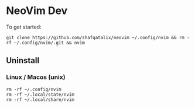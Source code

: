 # NeoVim Dev 

To get started:
 
```
git clone https://github.com/shafqatalix/neovim ~/.config/nvim && rm -rf ~/.config/nvim/.git && nvim
```

## Uninstall 

### Linux / Macos (unix)

```
rm -rf ~/.config/nvim
rm -rf ~/.local/state/nvim
rm -rf ~/.local/share/nvim

```
